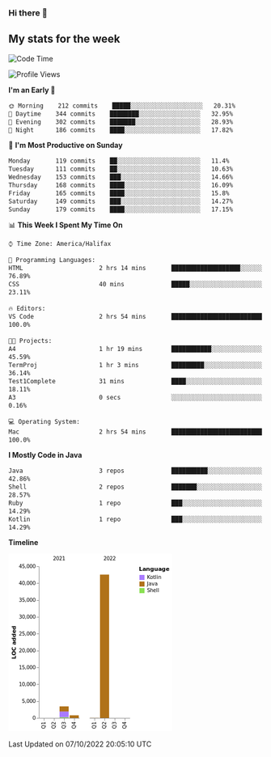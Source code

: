 ### Hi there 👋

## My stats for the week
<!--START_SECTION:waka-->
![Code Time](http://img.shields.io/badge/Code%20Time-404%20hrs%201%20min-blue)

![Profile Views](http://img.shields.io/badge/Profile%20Views-0-blue)

**I'm an Early 🐤** 

```text
🌞 Morning    212 commits    █████░░░░░░░░░░░░░░░░░░░░   20.31% 
🌆 Daytime    344 commits    ████████░░░░░░░░░░░░░░░░░   32.95% 
🌃 Evening    302 commits    ███████░░░░░░░░░░░░░░░░░░   28.93% 
🌙 Night      186 commits    ████░░░░░░░░░░░░░░░░░░░░░   17.82%

```
📅 **I'm Most Productive on Sunday** 

```text
Monday       119 commits    ██░░░░░░░░░░░░░░░░░░░░░░░   11.4% 
Tuesday      111 commits    ██░░░░░░░░░░░░░░░░░░░░░░░   10.63% 
Wednesday    153 commits    ███░░░░░░░░░░░░░░░░░░░░░░   14.66% 
Thursday     168 commits    ████░░░░░░░░░░░░░░░░░░░░░   16.09% 
Friday       165 commits    ████░░░░░░░░░░░░░░░░░░░░░   15.8% 
Saturday     149 commits    ███░░░░░░░░░░░░░░░░░░░░░░   14.27% 
Sunday       179 commits    ████░░░░░░░░░░░░░░░░░░░░░   17.15%

```


📊 **This Week I Spent My Time On** 

```text
⌚︎ Time Zone: America/Halifax

💬 Programming Languages: 
HTML                     2 hrs 14 mins       ███████████████████░░░░░░   76.89% 
CSS                      40 mins             █████░░░░░░░░░░░░░░░░░░░░   23.11%

🔥 Editors: 
VS Code                  2 hrs 54 mins       █████████████████████████   100.0%

🐱‍💻 Projects: 
A4                       1 hr 19 mins        ███████████░░░░░░░░░░░░░░   45.59% 
TermProj                 1 hr 3 mins         █████████░░░░░░░░░░░░░░░░   36.14% 
Test1Complete            31 mins             ████░░░░░░░░░░░░░░░░░░░░░   18.11% 
A3                       0 secs              ░░░░░░░░░░░░░░░░░░░░░░░░░   0.16%

💻 Operating System: 
Mac                      2 hrs 54 mins       █████████████████████████   100.0%

```

**I Mostly Code in Java** 

```text
Java                     3 repos             ██████████░░░░░░░░░░░░░░░   42.86% 
Shell                    2 repos             ███████░░░░░░░░░░░░░░░░░░   28.57% 
Ruby                     1 repo              ███░░░░░░░░░░░░░░░░░░░░░░   14.29% 
Kotlin                   1 repo              ███░░░░░░░░░░░░░░░░░░░░░░   14.29%

```


**Timeline**

![Chart not found](https://raw.githubusercontent.com/lyndseyy/lyndseyy/main/charts/bar_graph.png) 


 Last Updated on 07/10/2022 20:05:10 UTC
<!--END_SECTION:waka-->